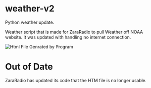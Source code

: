 # weather-v2
 Python weather update. 

 Weather script that is made for ZaraRadio to pull 
Weather off NOAA website. It was updated with handling 
no internet connection. 

![Html File Genrated by Program](https://tcaviness.github.io/assessts/img/NOAAParsing.png)

# Out of Date

ZaraRadio has updated its code that the HTM file is no longer usable. 
  
